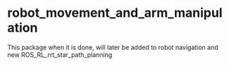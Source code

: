 # robot_movement_and_arm_manipulation

This package when it is done, will later be added to robot navigation and new  ROS_RL_rrt_star_path_planning
